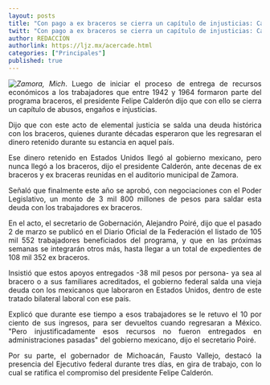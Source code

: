 ```yaml
---
layout: posts
title: "Con pago a ex braceros se cierra un capítulo de injusticias: Calderón"
twitt: "Con pago a ex braceros se cierra un capítulo de injusticias: Calderón"
author: REDACCION
authorlink: https://ljz.mx/acercade.html
categories: ["Principales"]
published: true
---
```

<p style="text-align: justify;">
  <img src="images/stories/fotos_marzo/braceros.jpg" border="0" style="float: left;" /><em>Zamora, Mich</em>. Luego de iniciar el proceso de entrega de recursos económicos a los trabajadores que entre 1942 y 1964 formaron parte del programa braceros, el presidente Felipe Calderón dijo que con ello se cierra un capítulo de abusos, engaños e injusticias.
</p>

<p style="text-align: justify;">
  Dijo que con este acto de elemental justicia se salda una deuda histórica con los braceros, quienes durante décadas esperaron que les regresaran el dinero retenido durante su estancia en aquel país.
</p>

<p style="text-align: justify;">
  Ese dinero retenido en Estados Unidos llegó al gobierno mexicano, pero nunca llegó a los braceros, dijo el presidente Calderón, ante decenas de ex braceros y ex braceras reunidas en el auditorio municipal de Zamora.
</p>

<p style="text-align: justify;">
  Señaló que finalmente este año se aprobó, con negociaciones con el Poder Legislativo, un monto de 3 mil 800 millones de pesos para saldar esta deuda con los trabajadores ex braceros.
</p>

<p style="text-align: justify;">
  En el acto, el secretario de Gobernación, Alejandro Poiré, dijo que el pasado 2 de marzo se publicó en el Diario Oficial de la Federación el listado de 105 mil 552 trabajadores beneficiados del programa, y que en las próximas semanas se integrarán otros más, hasta llegar a un total de expedientes de 108 mil 352 ex braceros.
</p>

<p style="text-align: justify;">
  Insistió que estos apoyos entregados -38 mil pesos por persona- ya sea al bracero o a sus familiares acreditados, el gobierno federal salda una vieja deuda con los mexicanos que laboraron en Estados Unidos, dentro de este tratado bilateral laboral con ese país.
</p>

<p style="text-align: justify;">
  Explicó que durante ese tiempo a esos trabajadores se le retuvo el 10 por ciento de sus ingresos, para ser devueltos cuando regresaran a México. "Pero injustificadamente esos recursos no fueron entregados en administraciones pasadas" del gobierno mexicano, dijo el secretario Poiré.
</p>

<p style="text-align: justify;">
  Por su parte, el gobernador de Michoacán, Fausto Vallejo, destacó la presencia del Ejecutivo federal durante tres días, en gira de trabajo, con lo cual se ratifica el compromiso del presidente Felipe Calderón.
</p>
